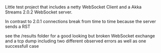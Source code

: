 Little test project that includes a netty WebSocket Client and a Akka Streams 2.0.2 WebSocket server.

In contrast to 2.0.1 connections break from time to time because the server sends a RST

see the /results folder for a good looking but broken WebSocket exchange and a tcp dump including two different
observed errors as well as one successfull case
